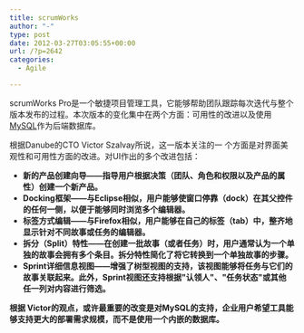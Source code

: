 ```yaml
---
title: scrumWorks
author: "-"
type: post
date: 2012-03-27T03:05:55+00:00
url: /?p=2642
categories:
  - Agile

---
```

scrumWorks Pro是一个敏捷项目管理工具，它能够帮助团队跟踪每次迭代与整个版本发布的过程。本次版本的变化集中在两个方面：可用性的改进以及使用[MySQL][1]作为后端数据库。

根据Danube的CTO Victor Szalvay所说，这一版本关注的一 个方面是对界面美观性和可用性方面的改进。对UI作出的多个改进包括：

<ul id="dosl" type="disc">
  <li id="y28b">
    <strong id="s.wh">新的产品创建向导——指导用户根据决策（团队、角色和权限以及产品的属性）创建一个新产品。
  </li>
  <li id="xs6d">
    <strong id="cshf">Docking框架——与Eclipse相似，用户能够使窗口停靠（dock）在其父控件的任何一侧，以便于能够同时浏览多个编辑器。
  </li>
  <li id="pshu">
    <strong id="d7g:">标签方式编辑——与Firefox相似，用户能够在自己的标签（tab）中，整齐地显示针对不同故事或任务的编辑器。
  </li>
  <li id="eywj">
    <strong id="nlh2">拆分（Split）特性——在创建一批故事（或者任务）时，用户通常认为一个单独的故事会拥有多个条目。拆分特性简化了将它转换到一个单独故事的步骤。
  </li>
  <li id="ymuq">
    <strong id="y8d8">Sprint详细信息视图——增强了树型视图的支持，该视图能够将任务与它们的故事关联起来。此外，Sprint视图还支持根据"认领人"、"任务状态"或其他 任一列对内容进行筛选。
  </li>
</ul>

根据 Victor的观点，或许最重要的改变是对MySQL的支持，企业用户希望工具能够支持更大的部署需求规模，而不是使用一个内嵌的数据库。

 [1]: http://www.oschina.net/p/mysql